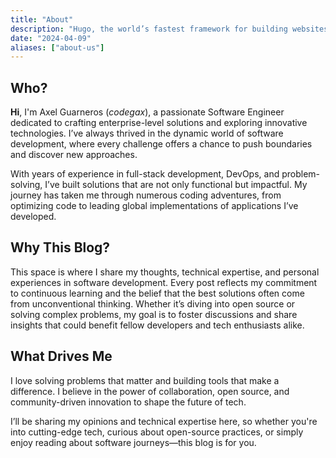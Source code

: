 ```yaml
---
title: "About"
description: "Hugo, the world’s fastest framework for building websites"
date: "2024-04-09"
aliases: ["about-us"]
---
```


## Who?

**Hi**, I'm Axel Guarneros (_codegax_), a passionate Software Engineer dedicated to crafting enterprise-level solutions and exploring innovative technologies. I’ve always thrived in the dynamic world of software development, where every challenge offers a chance to push boundaries and discover new approaches.

With years of experience in full-stack development, DevOps, and problem-solving, I’ve built solutions that are not only functional but impactful. My journey has taken me through numerous coding adventures, from optimizing code to leading global implementations of applications I’ve developed.

## Why This Blog?

This space is where I share my thoughts, technical expertise, and personal experiences in software development. Every post reflects my commitment to continuous learning and the belief that the best solutions often come from unconventional thinking. Whether it’s diving into open source or solving complex problems, my goal is to foster discussions and share insights that could benefit fellow developers and tech enthusiasts alike.

## What Drives Me

I love solving problems that matter and building tools that make a difference. I believe in the power of collaboration, open source, and community-driven innovation to shape the future of tech.

I’ll be sharing my opinions and technical expertise here, so whether you're into cutting-edge tech, curious about open-source practices, or simply enjoy reading about software journeys—this blog is for you.
